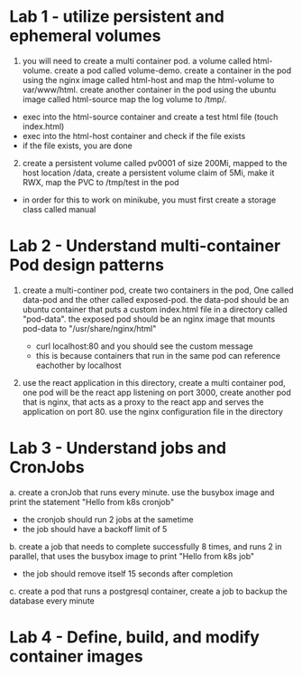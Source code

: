 # Lab 1 - utilize persistent and ephemeral volumes 
1. you will need to create a multi container pod. a volume called html-volume. create a pod called volume-demo. create a container in the pod using the nginx image called html-host and map the html-volume to var/www/html. create another container in the pod using the ubuntu image called html-source map the log volume to /tmp/.
  - exec into the html-source container and create a test html file (touch index.html)
  - exec into the html-host container and check if the file exists
  - if the file exists, you are done 

2. create a persistent volume called pv0001 of size 200Mi, mapped to the host location /data, create a persistent volume claim of 5Mi, make it RWX, map the PVC to /tmp/test in the pod
  - in order for this to work on minikube, you must first create a storage class called manual

# Lab 2 - Understand multi-container Pod design patterns 
1. create a multi-continer pod, create two containers in the pod, One called data-pod and the other called exposed-pod. the data-pod should be an ubuntu container that puts a custom index.html file in a directory called "pod-data". the exposed pod should be an nginx image that mounts pod-data to "/usr/share/nginx/html"
    - curl localhost:80 and you should see the custom message 
    - this is because containers that run in the same pod can reference eachother by localhost 


2. use the react application in this directory, create a multi container pod, one pod will be the react app listening on port 3000, create another pod that is nginx, that acts as a proxy to the react app and serves the application on port 80. use the nginx configuration file in the directory


# Lab 3 - Understand jobs and CronJobs 
a. create a cronJob that runs every minute. use the busybox image and print the statement "Hello from k8s cronjob"
  - the cronjob should run 2 jobs at the sametime 
  - the job should have a backoff limit of 5

b. create a job that needs to complete successfully 8 times, and runs 2 in parallel, that uses the busybox image to print "Hello from k8s job"
  - the job should remove itself 15 seconds after completion

c. create a pod that runs a postgresql container, create a job to backup the database every minute


# Lab 4 - Define, build, and modify container images 

